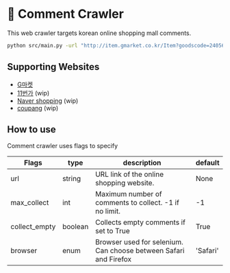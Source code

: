 # 🐛 Comment Crawler

This web crawler targets korean online shopping mall comments. 

```zsh
python src/main.py -url "http://item.gmarket.co.kr/Item?goodscode=2405613985&ver=638083484789237196"
```

## Supporting Websites

- [G마켓](http://www.gmarket.co.kr)
- [11번가](https://www.11st.co.kr) (wip)
- [Naver shopping](https://shopping.naver.com/home) (wip)
- [coupang](https://www.coupang.com) (wip)

## How to use

Comment crawler uses flags to specify 

| Flags         | type    | description                                                      | default  |
|---------------|---------|------------------------------------------------------------------|----------|
| url           | string  | URL link of the online shopping website.                         | None     |
| max_collect   | int     | Maximum number of comments to collect. -1 if no limit.           | -1       |
| collect_empty | boolean | Collects empty comments if set to True                           | True     |
| browser       | enum    | Browser used for selenium. Can choose between Safari and Firefox | 'Safari' |
